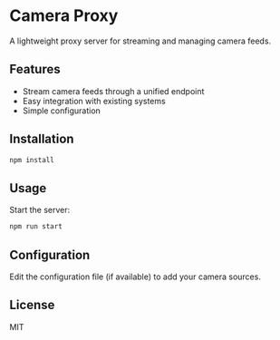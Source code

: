 # Camera Proxy

A lightweight proxy server for streaming and managing camera feeds.

## Features

- Stream camera feeds through a unified endpoint
- Easy integration with existing systems
- Simple configuration

## Installation

```bash
npm install
```

## Usage

Start the server:

```bash
npm run start
```

## Configuration

Edit the configuration file (if available) to add your camera sources.

## License

MIT